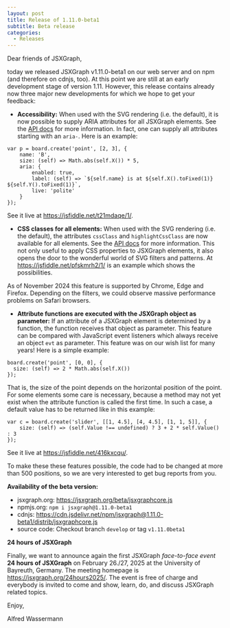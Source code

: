 ```yaml
---
layout: post
title: Release of 1.11.0-beta1
subtitle: Beta release
categories:
  - Releases
---
```


Dear friends of JSXGraph,

today we released JSXGraph v1.11.0-beta1 on our web server and on npm (and therefore on cdnjs, too). At this point we are still at an early development stage of version 1.11. However, this release contains already now three major new developments for which we hope to get your feedback:

- __Accessibility:__ When used with the SVG rendering (i.e. the default), it is now possible to supply ARIA attributes for all JSXGraph elements.
See the [API docs](https://jsxgraph.org/beta/docs/symbols/JXG.GeometryElement.html#aria) for more information. In fact, one can supply all attributes starting with an `aria-`.
Here is an example:

```.javascript
var p = board.create('point', [2, 3], {
    name: 'B',
    size: (self) => Math.abs(self.X()) * 5,
    aria: {
        enabled: true,
        label: (self) => `${self.name} is at ${self.X().toFixed(1)} ${self.Y().toFixed(1)}`,
        live: 'polite'
    }
});
```

See it live at <https://jsfiddle.net/t21mdaqe/1/>.

- __CSS classes for all elements:__ When used with the SVG rendering (i.e. the default), the attributes `cssClass` and `highlightCssClass` are now available for all elements. See the [API docs](https://jsxgraph.org/beta/docs/symbols/JXG.GeometryElement.html#cssClass) for more information. This not only useful to apply CSS properties to JSXGraph elements, it also opens the door to the wonderful world of SVG filters and patterns. At <https://jsfiddle.net/pfskmrh2/1/> is an example which shows the possibilities. 

As of November 2024 this feature is supported by Chrome, Edge and Firefox. Depending on the filters, we could observe massive performance problems on Safari browsers.

- __Attribute functions are executed with the JSXGraph object as parameter:__ If an attribute of a JSXGraph element is determined by a function, the function receives that object as parameter. This feature can be compared with JavaScript event listeners which always receive an object `evt` as parameter. This feature was on our wish list for many years! Here is a simple example:

```.javascript
board.create('point', [0, 0], {
  size: (self) => 2 * Math.abs(self.X())
});
```

That is, the size of the point depends on the horizontal position of the point. For some elements some care is necessary, because a method may not yet exist when the attribute function is called the first time. In such a case, a default value has to be returned like in this example:

```.javascript
var c = board.create('slider', [[1, 4.5], [4, 4.5], [1, 1, 5]], {
    size: (self) => (self.Value !== undefined) ? 3 + 2 * self.Value() : 3
});
```

See it live at <https://jsfiddle.net/416kxcqu/>.

To make these these features possible, the code had to be changed at more than 500 positions, so we are very interested to get bug reports from you.

__Availability of the beta version:__

- jsxgraph.org: <https://jsxgraph.org/beta/jsxgraphcore.js>
- npmjs.org: `npm i jsxgraph@1.11.0-beta1`
- cdnjs: <https://cdn.jsdelivr.net/npm/jsxgraph@1.11.0-beta1/distrib/jsxgraphcore.js>
- source code: Checkout branch `develop` or tag `v1.11.0beta1`

 __24 hours of JSXGraph__

Finally, we want to announce again the first JSXGraph *face-to-face event* __24 hours of JSXGraph__ on February 26./27, 2025 at the University of Bayreuth, Germany. The meeting homepage is <https://jsxgraph.org/24hours2025/>. The event is free of charge and everybody is invited to come and show, learn, do, and discuss JSXGraph related topics.

Enjoy,

Alfred Wassermann



